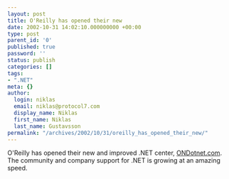 ```yaml
---
layout: post
title: O'Reilly has opened their new
date: 2002-10-31 14:02:10.000000000 +00:00
type: post
parent_id: '0'
published: true
password: ''
status: publish
categories: []
tags:
- ".NET"
meta: {}
author:
  login: niklas
  email: niklas@protocol7.com
  display_name: Niklas
  first_name: Niklas
  last_name: Gustavsson
permalink: "/archives/2002/10/31/oreilly_has_opened_their_new/"
---
```

O'Reilly has opened their new and improved .NET center, [ONDotnet.com](http://ondotnet.com/). The community and company support for .NET is growing at an amazing speed.

